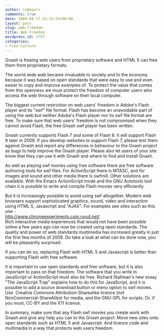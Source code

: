 ```yaml
---
author: robmyers
comments: true
date: 2009-04-17 22:14:53+00:00
layout: post
slug: web-freedom
title: Web Freedom
wordpress_id: 1757
categories:
- Free Culture
---
```


Gnash is freeing web users from proprietary software and HTML 5 can free them from proprietary formats.  
  
The world wide web became invaluable to society and to the economy because it was based on open standards that were easy to use and even easier to copy and improve examples of. To protect the value that comes from this openness we must protect the freedom of computer users who access the web through software on their local computer.  
  
The biggest current restriction on web users' freedom is Adobe's Flash player and its "swf" file format. Flash has become an unavoidable part of using the web but neither Adobe's Flash player nor its swf file format are free. To make sure that web users' freedom is not compromised when they cannot avoid Flash, the free Gnash swf player has been written.  
  
Gnash currently supports Flash 7 and some of Flash 8. It will support Flash 9 later in 2009. If you develop websites to support Flash 7, please test them against Gnash and report any differences in behaviour to the Gnash project as bugs to help improve the Gnash player. Please also let users of your site know that they can use it with Gnash and where to find and install Gnash.  
  
As well as playing swf movies using free software there are free software authoring tools for swf files. For ActionScript there is MTASC, and for images and sound and other media there is swfmill. Other solutions are available. With the Emacs ActionScript mode and the GNU Autotools tool chain it is possible to write and compile Flash movies very efficiently.  
  
But it is increasingly possible to avoid using swf altogether. Modern web browsers support sophisticated graphics, sound, video and interaction using HTML 5, Javascript and "AJAX". For examples see sites such as this one -  
http://www.chromeexperiments.com.nyud.net/  
Rich interactive media experiences that would not have been possible online a few years ago can now be created using open standards. The quality and power of web standards multimedia has increased greatly in just the first few months of 2009. Do take a look at what can be done now, you will be pleasantly surprised.  
  
If you can do so, replacing Flash with HTML 5 and Javascript is better than supporting Flash with free software.  
  
It is important to use open standards and free software, but it is also important to pass on that freedom. The software that you write in JavaScript or ActionScript must also be free. Richard Stallman's new essay "The JavaScript Trap" explains how to do this for JavaScript, and it is possible to add a source download button or menu option to swf movies. Use  Creative Commons Attribution-Sharealike licence (*not* NonCommercial-ShareAlike) for media, and the GNU GPL for scripts. Or, if you must, CC-BY and the X11 licence.  
  
In summary, make sure that any Flash swf movies you create work with Gnash and give any help you can to the Gnash project. Move new sites onto open standards such as HTML 5 and Javascript. And licence code and multimedia in a way that protects web users freedom.

